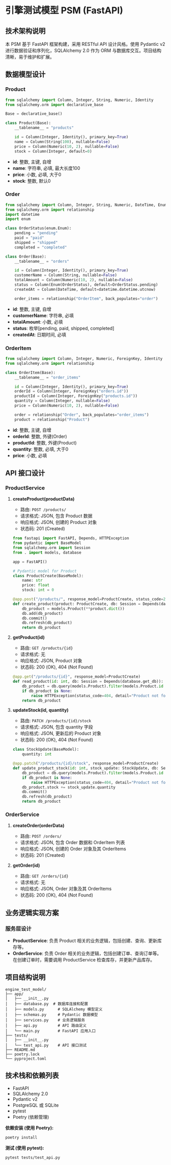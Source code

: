# 引擎测试模型 PSM (FastAPI)

## 技术架构说明

本 PSM 基于 FastAPI 框架构建，采用 RESTful API 设计风格。使用 Pydantic v2 进行数据验证和序列化，SQLAlchemy 2.0 作为 ORM 与数据库交互。项目结构清晰，易于维护和扩展。

## 数据模型设计

### Product

```python
from sqlalchemy import Column, Integer, String, Numeric, Identity
from sqlalchemy.orm import declarative_base

Base = declarative_base()

class Product(Base):
    __tablename__ = "products"

    id = Column(Integer, Identity(), primary_key=True)
    name = Column(String(100), nullable=False)
    price = Column(Numeric(10, 2), nullable=False)
    stock = Column(Integer, default=0)
```

- **id**: 整数, 主键, 自增
- **name**: 字符串, 必填, 最大长度100
- **price**: 小数, 必填, 大于0
- **stock**: 整数, 默认0

### Order

```python
from sqlalchemy import Column, Integer, String, Numeric, DateTime, Enum, ForeignKey, Identity
from sqlalchemy.orm import relationship
import datetime
import enum

class OrderStatus(enum.Enum):
    pending = "pending"
    paid = "paid"
    shipped = "shipped"
    completed = "completed"

class Order(Base):
    __tablename__ = "orders"

    id = Column(Integer, Identity(), primary_key=True)
    customerName = Column(String, nullable=False)
    totalAmount = Column(Numeric(10, 2), nullable=False)
    status = Column(Enum(OrderStatus), default=OrderStatus.pending)
    createdAt = Column(DateTime, default=datetime.datetime.utcnow)

    order_items = relationship("OrderItem", back_populates="order")
```

- **id**: 整数, 主键, 自增
- **customerName**: 字符串, 必填
- **totalAmount**: 小数, 必填
- **status**: 枚举[pending, paid, shipped, completed]
- **createdAt**: 日期时间, 必填

### OrderItem

```python
from sqlalchemy import Column, Integer, Numeric, ForeignKey, Identity
from sqlalchemy.orm import relationship

class OrderItem(Base):
    __tablename__ = "order_items"

    id = Column(Integer, Identity(), primary_key=True)
    orderId = Column(Integer, ForeignKey("orders.id"))
    productId = Column(Integer, ForeignKey("products.id"))
    quantity = Column(Integer, nullable=False)
    price = Column(Numeric(10, 2), nullable=False)

    order = relationship("Order", back_populates="order_items")
    product = relationship("Product")
```

- **id**: 整数, 主键, 自增
- **orderId**: 整数, 外键(Order)
- **productId**: 整数, 外键(Product)
- **quantity**: 整数, 必填, 大于0
- **price**: 小数, 必填

## API 接口设计

### ProductService

1.  **createProduct(productData)**

    -   路由: `POST /products/`
    -   请求格式: JSON, 包含 Product 数据
    -   响应格式: JSON, 创建的 Product 对象
    -   状态码: 201 (Created)

    ```python
    from fastapi import FastAPI, Depends, HTTPException
    from pydantic import BaseModel
    from sqlalchemy.orm import Session
    from . import models, database

    app = FastAPI()

    # Pydantic model for Product
    class ProductCreate(BaseModel):
        name: str
        price: float
        stock: int = 0

    @app.post("/products/", response_model=ProductCreate, status_code=201)
    def create_product(product: ProductCreate, db: Session = Depends(database.get_db)):
        db_product = models.Product(**product.dict())
        db.add(db_product)
        db.commit()
        db.refresh(db_product)
        return db_product
    ```

2.  **getProduct(id)**

    -   路由: `GET /products/{id}`
    -   请求格式: 无
    -   响应格式: JSON, Product 对象
    -   状态码: 200 (OK), 404 (Not Found)

    ```python
    @app.get("/products/{id}", response_model=ProductCreate)
    def read_product(id: int, db: Session = Depends(database.get_db)):
        db_product = db.query(models.Product).filter(models.Product.id == id).first()
        if db_product is None:
            raise HTTPException(status_code=404, detail="Product not found")
        return db_product
    ```

3.  **updateStock(id, quantity)**

    -   路由: `PATCH /products/{id}/stock`
    -   请求格式: JSON, 包含 quantity 字段
    -   响应格式: JSON, 更新后的 Product 对象
    -   状态码: 200 (OK), 404 (Not Found)

    ```python
    class StockUpdate(BaseModel):
        quantity: int

    @app.patch("/products/{id}/stock", response_model=ProductCreate)
    def update_product_stock(id: int, stock_update: StockUpdate, db: Session = Depends(database.get_db)):
        db_product = db.query(models.Product).filter(models.Product.id == id).first()
        if db_product is None:
            raise HTTPException(status_code=404, detail="Product not found")
        db_product.stock += stock_update.quantity
        db.commit()
        db.refresh(db_product)
        return db_product
    ```

### OrderService

1.  **createOrder(orderData)**

    -   路由: `POST /orders/`
    -   请求格式: JSON, 包含 Order 数据和 OrderItem 列表
    -   响应格式: JSON, 创建的 Order 对象及其 OrderItems
    -   状态码: 201 (Created)

2.  **getOrder(id)**

    -   路由: `GET /orders/{id}`
    -   请求格式: 无
    -   响应格式: JSON, Order 对象及其 OrderItems
    -   状态码: 200 (OK), 404 (Not Found)

## 业务逻辑实现方案

### 服务层设计

-   **ProductService**: 负责 Product 相关的业务逻辑，包括创建、查询、更新库存等。
-   **OrderService**: 负责 Order 相关的业务逻辑，包括创建订单、查询订单等。在创建订单时，需要调用 ProductService 检查库存，并更新产品库存。

## 项目结构说明

```
engine_test_model/
├── app/
│   ├── __init__.py
│   ├── database.py  # 数据库连接和配置
│   ├── models.py      # SQLAlchemy 模型定义
│   ├── schemas.py     # Pydantic 数据模型
│   ├── services.py    # 业务逻辑服务
│   ├── api.py         # API 路由定义
│   └── main.py        # FastAPI 应用入口
├── tests/
│   ├── __init__.py
│   └── test_api.py    # API 接口测试
├── README.md
├── poetry.lock
└── pyproject.toml
```

## 技术栈和依赖列表

-   FastAPI
-   SQLAlchemy 2.0
-   Pydantic v2
-   PostgreSQL 或 SQLite
-   pytest
-   Poetry (依赖管理)

**依赖安装 (使用 Poetry):**

```bash
poetry install
```

**测试 (使用 pytest):**

```bash
pytest tests/test_api.py
```